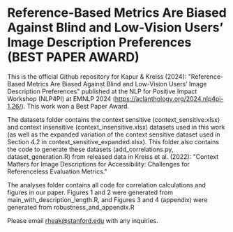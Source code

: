 # Reference-Based Metrics Are Biased Against Blind and Low-Vision Users’ Image Description Preferences (BEST PAPER AWARD)

This is the official Github repository for Kapur & Kreiss (2024): "Reference-Based Metrics Are Biased Against Blind and Low-Vision Users’ Image Description Preferences" published at the NLP for Positive Impact Workshop (NLP4PI) at EMNLP 2024 (https://aclanthology.org/2024.nlp4pi-1.26/). This work won a Best Paper Award.

The datasets folder contains the context sensitive (context_sensitive.xlsx) and context insensitive (context_insensitive.xlsx) datasets used in this work (as well as the expanded variation of the context sensitive dataset used in Section 4.2 in context_sensitive_expanded.xlsx). This folder also contains the code to generate these datasets (add_correlations.py, dataset_generation.R) from released data in Kreiss et al. (2022): "Context Matters for Image Descriptions for Accessibility: Challenges for Referenceless Evaluation Metrics."

The analyses folder contains all code for correlation calculations and figures in our paper. Figures 1 and 2 were generated from main_with_description_length.R, and Figures 3 and 4 (appendix) were generated from robustness_and_appendix.R

Please email rheak@stanford.edu with any inquiries. 
